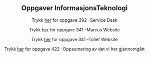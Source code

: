 <html lang="en">
<head>
    <meta charset="UTF-8">
    <meta name="viewport" content="width=device-width, initial-scale=1.0">
    <meta http-equiv="X-UA-Compatible" content="ie=edge">

<center> <h2>Oppgaver InformasjonsTeknologi</h2>

<center>
<body>
    <p>Trykk <a href="https://marcusrams.github.io/Tollef-og-Marcus/392/Github Tutorial.html" target="_blank"> her</a> for oppgave 392 -Service Desk</p> 
    <p>Trykk <a href="https://marcusrams.github.io/Tollef-og-Marcus/341/MarcusFørsteWebsite.html" target="_blank"> her</a> for oppgave 341 -Marcus Website</p>
    <p>Trykk <a href="https://marcusrams.github.io/Tollef-og-Marcus/341-Tollef/TollefF%C3%B8rsteWebsite.html" target="_blank"> her</a> for oppgave 341 -Tollef Website</p>
    <p>Trykk <a href="https://marcusrams.github.io/Tollef-og-Marcus/422/index.html" target="_blank"> her</a> for oppgave 422 -Oppsumering av det vi har gjennomgått</p>
    
    
    
    
    
<br>
<br>
<br> 
<br>
<br>
<br>
<br>
<br>
<br>
<br>
<br>
<br>
<br>
<br>
<br>
<br>
<br>
<br>
<br>

</body>

